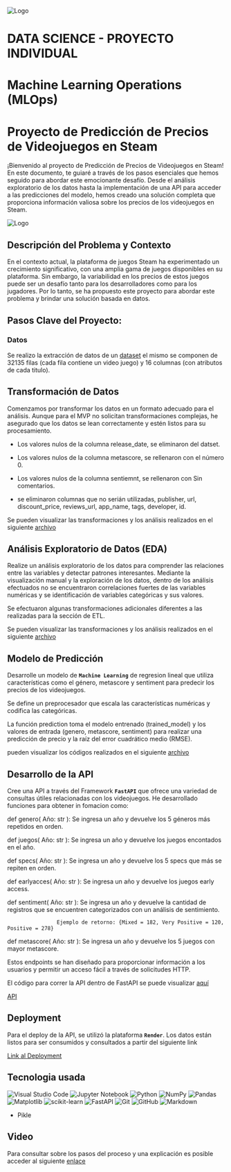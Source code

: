 ![Logo](https://blog.soyhenry.com/content/images/2021/02/HEADER-BLOG-NEGRO-01.jpg)


# DATA SCIENCE - PROYECTO INDIVIDUAL
# Machine Learning Operations (MLOps)


# Proyecto de Predicción de Precios de Videojuegos en Steam

¡Bienvenido al proyecto de Predicción de Precios de Videojuegos en Steam! En este documento, te guiaré a través de los pasos esenciales que hemos seguido para abordar este emocionante desafío. Desde el análisis exploratorio de los datos hasta la implementación de una API para acceder a las predicciones del modelo, hemos creado una solución completa que proporciona información valiosa sobre los precios de los videojuegos en Steam.


![Logo](https://user-images.githubusercontent.com/67664604/217914153-1eb00e25-ac08-4dfa-aaf8-53c09038f082.png)


## Descripción del Problema y Contexto

En el contexto actual, la plataforma de juegos Steam ha experimentado un crecimiento significativo, con una amplia gama de juegos disponibles en su plataforma. Sin embargo, la variabilidad en los precios de estos juegos puede ser un desafío tanto para los desarrolladores como para los jugadores. Por lo tanto, se ha propuesto este proyecto para abordar este problema y brindar una solución basada en datos.


## Pasos Clave del Proyecto:

### Datos

Se realizo la extracción de datos de un [dataset](https://github.com/Milalex19/proyecto-individual-MLOps/blob/main/steam_games.json) el mismo se componen de 32135 filas (cada fila contiene un video juego) y 16 columnas (con atributos de cada titulo). 



## Transformación de Datos

Comenzamos por transformar los datos en un formato adecuado para el análisis. Aunque para el MVP no solicitan transformaciones complejas, he asegurado que los datos se lean correctamente y estén listos para su procesamiento.

- Los valores nulos de la columna release_date, se eliminaron del datset.

- Los valores nulos de la columna metascore, se rellenaron con el número 0.

- Los valores nulos de la columna sentiemnt, se rellenaron con Sin comentarios.

- se eliminaron columnas que no serián utilizadas, publisher, url, discount_price, reviews_url, app_name, tags, developer, id.

Se pueden visualizar las transformaciones y los análisis realizados en el siguiente [archivo](https://github.com/Milalex19/proyecto-individual-MLOps/blob/main/ETL.ipynb)



## Análisis Exploratorio de Datos (EDA)

Realize un análisis exploratorio de los datos para comprender las relaciones entre las variables y detectar patrones interesantes. Mediante la visualización manual y la exploración de los datos, dentro de los análisis efectuados no se encuentraron correlaciones fuertes de las variables numéricas y se identificación de variables categóricas y sus valores.

Se efectuaron algunas transformaciones adicionales diferentes a las realizadas para la sección de ETL.

Se pueden visualizar las transformaciones y los análisis realizados en el siguiente
[archivo](https://github.com/Milalex19/proyecto-individual-MLOps/blob/main/EDA.ipynb)



## Modelo de Predicción
Desarrolle un modelo de **`Machine Learning`** de regresion lineal que utiliza características como el género, metascore y sentiment para predecir los precios de los videojuegos.

Se define un preprocesador que escala las características numéricas y codifica las categóricas.

La función prediction toma el modelo entrenado (trained_model) y los valores de entrada (genero, metascore, sentiment) para realizar una predicción de precio y la raíz del error cuadrático medio (RMSE).

pueden visualizar los códigos realizados en el siguiente
[archivo](https://github.com/Milalex19/proyecto-individual-MLOps/blob/main/modelo_MLOps.py)




## Desarrollo de la API

Cree una API a través del Framework **`FastAPI`** que ofrece una variedad de consultas útiles relacionadas con los videojuegos. He desarrollado funciones para obtener in fomacion como: 

def genero( Año: str ): Se ingresa un año y devuelve los 5 géneros más repetidos en orden.

def juegos( Año: str ): Se ingresa un año y devuelve los juegos encontados en el año.

def specs( Año: str ): Se ingresa un año y devuelve los 5 specs que más se repiten en orden.

def earlyacces( Año: str ): Se ingresa un año y devuelve los juegos early access.

def sentiment( Año: str ): Se ingresa un año y devuelve la cantidad de registros que se encuentren categorizados con un análisis de sentimiento.

                    Ejemplo de retorno: {Mixed = 182, Very Positive = 120, Positive = 278}

def metascore( Año: str ): Se ingresa un año y devuelve los 5 juegos con mayor metascore.

Estos endpoints se han diseñado para proporcionar información a los usuarios y permitir un acceso fácil a través de solicitudes HTTP.

El código para correr la API dentro de FastAPI se puede visualizar [aquí](https://github.com/Milalex19/proyecto-individual-MLOps/blob/main/consultas.py) 

[API](https://github.com/Milalex19/proyecto-individual-MLOps/blob/main/API.jpg)

## Deployment

Para el deploy de la API, se utilizó la plataforma **`Render`**.
Los datos están listos para ser consumidos y consultados a partir del siguiente link

[Link al Deployment](https://deploy-proyecto1.onrender.com/docs#/)



## Tecnologia usada
![Visual Studio Code](https://img.shields.io/badge/Visual%20Studio%20Code-0078d7.svg?style=for-the-badge&logo=visual-studio-code&logoColor=white)
![Jupyter Notebook](https://img.shields.io/badge/jupyter-%23FA0F00.svg?style=for-the-badge&logo=jupyter&logoColor=white)
![Python](https://img.shields.io/badge/python-3670A0?style=for-the-badge&logo=python&logoColor=ffdd54)
![NumPy](https://img.shields.io/badge/numpy-%23013243.svg?style=for-the-badge&logo=numpy&logoColor=white)
![Pandas](https://img.shields.io/badge/pandas-%23150458.svg?style=for-the-badge&logo=pandas&logoColor=white)
![Matplotlib](https://img.shields.io/badge/Matplotlib-%23ffffff.svg?style=for-the-badge&logo=Matplotlib&logoColor=black)
![scikit-learn](https://img.shields.io/badge/scikit--learn-%23F7931E.svg?style=for-the-badge&logo=scikit-learn&logoColor=white)
![FastAPI](https://img.shields.io/badge/FastAPI-005571?style=for-the-badge&logo=fastapi)
![Git](https://img.shields.io/badge/git-%23F05033.svg?style=for-the-badge&logo=git&logoColor=white)
![GitHub](https://img.shields.io/badge/github-%23121011.svg?style=for-the-badge&logo=github&logoColor=white)
![Markdown](https://img.shields.io/badge/markdown-%23000000.svg?style=for-the-badge&logo=markdown&logoColor=white)
- Pikle


## Video 
Para consultar sobre los pasos del proceso y una explicación es posible acceder al siguiente [enlace]()
